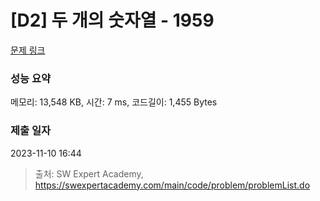# [D2] 두 개의 숫자열 - 1959 

[문제 링크](https://swexpertacademy.com/main/code/problem/problemDetail.do?contestProbId=AV5PpoFaAS4DFAUq) 

### 성능 요약

메모리: 13,548 KB, 시간: 7 ms, 코드길이: 1,455 Bytes

### 제출 일자

2023-11-10 16:44



> 출처: SW Expert Academy, https://swexpertacademy.com/main/code/problem/problemList.do